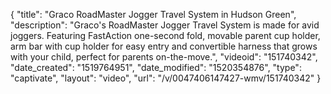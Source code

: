 {
    "title": "Graco RoadMaster Jogger Travel System in Hudson Green",
    "description": "Graco's RoadMaster Jogger Travel System is made for avid joggers. Featuring FastAction one-second fold, movable parent cup holder, arm bar with cup holder for easy entry and convertible harness that grows with your child, perfect for parents on-the-move.",
    "videoid": "151740342",
    "date_created": "1519764951",
    "date_modified": "1520354876",
    "type": "captivate",
    "layout": "video",
    "url": "\/v\/0047406147427-wmv\/151740342"
}